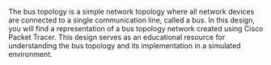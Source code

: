 The bus topology is a simple network topology where all network devices are connected to a single communication line, called a bus. In this design, you will find a representation of a bus topology network created using Cisco Packet Tracer. This design serves as an educational resource for understanding the bus topology and its implementation in a simulated environment.

